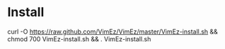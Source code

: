 Install
=======
curl -O https://raw.github.com/VimEz/VimEz/master/VimEz-install.sh && chmod 700 VimEz-install.sh && . VimEz-install.sh 
